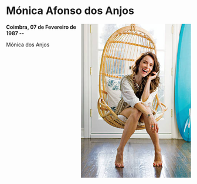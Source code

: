 # Mónica Afonso dos Anjos

<img style="float: right;" src="../.images/monica-dos-anjos.jpg" />

**Coimbra, 07 de Fevereiro de 1987 --**

Mónica dos Anjos 


